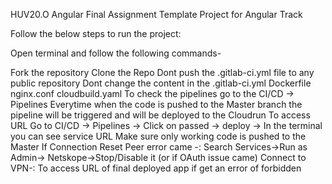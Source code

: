 HUV20.O Angular Final Assignment
Template Project for Angular Track

Follow the below steps to run the project:

Open terminal and follow the following commands-

Fork the repository
Clone the Repo
Dont push the .gitlab-ci.yml file to any public repository
Dont change the content in the .gitlab-ci.yml Dockerfile nginx.conf cloudbuild.yaml
To check the pipelines go to the CI/CD -> Pipelines
Everytime when the code is pushed to the Master branch the pipeline will be triggered and will be deployed to the Cloudrun
To access URL Go to CI/CD -> Pipelines -> Click on passed -> deploy -> In the terminal you can see service URL
Make sure only working code is pushed to the Master
If Connection Reset Peer error came -: Search Services->Run as Admin-> Netskope->Stop/Disable it (or if OAuth issue came)
Connect to VPN-: To access URL of final deployed app if get an error of forbidden